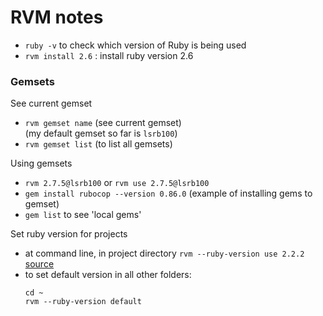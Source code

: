 # RVM notes

- `ruby -v` to check which version of Ruby is being used
- `rvm install 2.6` :  install ruby version 2.6


### Gemsets
See current gemset
- `rvm gemset name` (see current gemset)\
(my default gemset so far is `lsrb100`)
- `rvm gemset list` (to list all gemsets)

Using gemsets
- `rvm 2.7.5@lsrb100` or `rvm use 2.7.5@lsrb100`
- `gem install rubocop --version 0.86.0` (example of installing gems to gemset)
- `gem list` to see 'local gems'

Set ruby version for projects
- at command line, in project directory `rvm --ruby-version use 2.2.2`  [source](https://launchschool.com/books/core_ruby_tools/read/ruby_version_managers)
- to set default version in all other folders:
  ```
  cd ~
  rvm --ruby-version default
  ```
  




